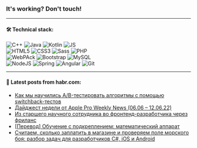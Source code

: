 ### It's working? Don't touch!

---

#### 🛠️ Technical stack:

![C++](https://img.shields.io/badge/C++-informational?logo=c%2B%2B&style=flat&logoColor=white&color=9C033A)
![Java](https://img.shields.io/badge/Java-informational?logo=java&style=flat&logoColor=white&color=007396)
![Kotlin](https://img.shields.io/badge/Kotlin-informational?logo=Kotlin&style=flat&logoColor=white&color=0095D5)
![JS](https://img.shields.io/badge/JS-informational?logo=javaScript&style=flat&logoColor=black&color=F7Df1E) <br>
![HTML5](https://img.shields.io/badge/HTML5-informational?logo=html5&style=flat&logoColor=white&color=E34F26)
![CSS3](https://img.shields.io/badge/CSS3-informational?logo=css3&style=flat&logoColor=white&color=157286)
![Sass](https://img.shields.io/badge/Saas-informational?logo=sass&style=flat&logoColor=white&color=hotpink)
![PHP](https://img.shields.io/badge/PHP-informational?logo=php&style=flat&logoColor=white&color=777BB4) <br>
![WebPAck](https://img.shields.io/badge/WebPack-informational?logo=webPack&style=flat&logoColor=white&color=FF6F00)
![Bootstrap](https://img.shields.io/badge/Bootstrap-informational?logo=Bootstrap&style=flat&logoColor=white&color=7952B3)
![MySQL](https://img.shields.io/badge/MySQL-informational?logo=MySQL&style=flat&logoColor=white&color=00f) <br>
![NodeJS](https://img.shields.io/badge/NodeJS-informational?logo=node.js&style=flat&logoColor=white&color=43853D)
![Spring](https://img.shields.io/badge/Spring-informational?logo=Spring&style=flat&logoColor=white&color=0A9EDC)
![Angular](https://img.shields.io/badge/Vue-informational?logo=vue.js&style=flat&logoColor=white&color=red)
![Git](https://img.shields.io/badge/Git-informational?logo=git&style=flat&logoColor=white&color=darkorange)

___

#### 💬 Latest posts from habr.com:

<!-- BLOG-POST-LIST:START -->
- [Как мы научились А/B-тестировать алгоритмы с помощью switchback-тестов](https://habr.com/ru/post/670762/?utm_source=habrahabr&utm_medium=rss&utm_campaign=670762)
- [Дайджест недели от Apple Pro Weekly News &lpar;06.06 – 12.06.22&rpar;](https://habr.com/ru/post/671172/?utm_source=habrahabr&utm_medium=rss&utm_campaign=671172)
- [Из старшего научного сотрудника во фронтенд-разработчика через фриланс](https://habr.com/ru/post/670570/?utm_source=habrahabr&utm_medium=rss&utm_campaign=670570)
- [[Перевод] Обучение с подкреплением: математический аппарат](https://habr.com/ru/post/670562/?utm_source=habrahabr&utm_medium=rss&utm_campaign=670562)
- [Считаем, сколько заплатить в магазине и проверяем поле морского боя: разбор задач для разработчиков C#, iOS и Android](https://habr.com/ru/post/667728/?utm_source=habrahabr&utm_medium=rss&utm_campaign=667728)
<!-- BLOG-POST-LIST:END -->
